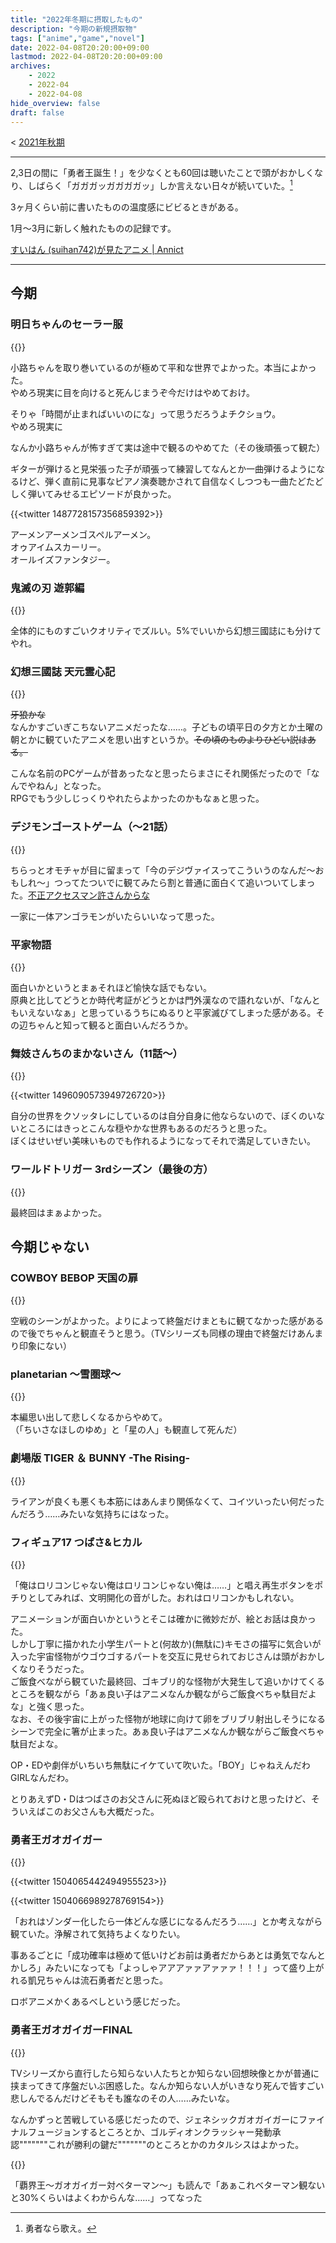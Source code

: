```yaml
---
title: "2022年冬期に摂取したもの"
description: "今期の新規摂取物"
tags: ["anime","game","novel"]
date: 2022-04-08T20:20:00+09:00
lastmod: 2022-04-08T20:20:00+09:00
archives:
    - 2022
    - 2022-04
    - 2022-04-08
hide_overview: false
draft: false
---
```


<!-- 前文 -->

< [2021年秋期](/posts/2022/01_09_00_nutrition/)

---

2,3日の間に「勇者王誕生！」を少なくとも60回は聴いたことで頭がおかしくなり、しばらく「ガガガッガガガガッ」しか言えない日々が続いていた。[^1]

3ヶ月くらい前に書いたものの温度感にビビるときがある。

1月～3月に新しく触れたものの記録です。

[すいはん (suihan742)が見たアニメ | Annict](https://annict.jp/@suihan742/watched)

---

<!-- 本文 -->

## 今期

### 明日ちゃんのセーラー服

{{<amazon B09PT93YP1>}}

小路ちゃんを取り巻いているのが極めて平和な世界でよかった。本当によかった。  
やめろ現実に目を向けると死んじまうぞ今だけはやめておけ。

そりゃ「時間が止まればいいのにな」って思うだろうよチクショウ。  
やめろ現実に

なんか小路ちゃんが怖すぎて実は途中で観るのやめてた（その後頑張って観た）

ギターが弾けると見栄張った子が頑張って練習してなんとか一曲弾けるようになるけど、弾く直前に見事なピアノ演奏聴かされて自信なくしつつも一曲たどたどしく弾いてみせるエピソードが良かった。

{{<twitter 1487728157356859392>}}

アーメンアーメンゴスペルアーメン。  
オゥアイムスカーリー。  
オールイズファンタジー。

### 鬼滅の刃 遊郭編

{{<amazon B09KHGJP88>}}

全体的にものすごいクオリティでズルい。5%でいいから幻想三國誌にも分けてやれ。

### 幻想三國誌 天元霊心記

{{<amazon B09PZ8QDHQ>}}

~~牙狼かな~~  
なんかすごいぎこちないアニメだったな……。子どもの頃平日の夕方とか土曜の朝とかに観ていたアニメを思い出すというか。~~その頃のものよりひどい説はある。~~  

こんな名前のPCゲームが昔あったなと思ったらまさにそれ関係だったので「なんでやねん」となった。  
RPGでもう少しじっくりやれたらよかったのかもなぁと思った。

### デジモンゴーストゲーム（～21話）

{{<amazon B09KM5MBYV>}}

ちらっとオモチャが目に留まって「今のデジヴァイスってこういうのなんだ～おもしれ～」つってたついでに観てみたら割と普通に面白くて追いついてしまった。[不正アクセスマン許さんからな](https://corp.toei-anim.co.jp/ja/press/press3317734943536499055.html)

一家に一体アンゴラモンがいたらいいなって思った。

### 平家物語

{{<amazon B09KDMMPDL>}}

面白いかというとまぁそれほど愉快な話でもない。  
原典と比してどうとか時代考証がどうとかは門外漢なので語れないが、「なんともいえないなぁ」と思っているうちにぬるりと平家滅びてしまった感がある。その辺ちゃんと知って観ると面白いんだろうか。

### 舞妓さんちのまかないさん（11話～）

{{<amazon B09KMN2BR4>}}

{{<twitter 1496090573949726720>}}

自分の世界をクソッタレにしているのは自分自身に他ならないので、ぼくのいないところにはきっとこんな穏やかな世界もあるのだろうと思った。  
ぼくはせいぜい美味いものでも作れるようになってそれで満足していきたい。

### ワールドトリガー 3rdシーズン（最後の方）

{{<amazon B09J1XT544>}}

最終回はまぁよかった。

## 今期じゃない

### COWBOY BEBOP 天国の扉

{{<amazon B074MR7Y52>}}

空戦のシーンがよかった。よりによって終盤だけまともに観てなかった感があるので後でちゃんと観直そうと思う。（TVシリーズも同様の理由で終盤だけあんまり印象にない）

### planetarian 〜雪圏球〜

{{<amazon B09Q5ZXL4C>}}

本編思い出して悲しくなるからやめて。  
（「ちいさなほしのゆめ」と「星の人」も観直して死んだ）

### 劇場版 TIGER ＆ BUNNY -The Rising-

{{<amazon B09TR5F7SK>}}

ライアンが良くも悪くも本筋にはあんまり関係なくて、コイツいったい何だったんだろう……みたいな気持ちにはなった。

### フィギュア17 つばさ&ヒカル

{{<amazon B004GTLLDQ>}}

「俺はロリコンじゃない俺はロリコンじゃない俺は……」と唱え再生ボタンをポチりとしてみれば、文明開化の音がした。おれはロリコンかもしれない。

アニメーションが面白いかというとそこは確かに微妙だが、絵とお話は良かった。  
しかし丁寧に描かれた小学生パートと(何故か)(無駄に)キモさの描写に気合いが入った宇宙怪物がウゴウゴするパートを交互に見せられておじさんは頭がおかしくなりそうだった。  
ご飯食べながら観ていた最終回、ゴキブリ的な怪物が大発生して追いかけてくるところを観ながら「あぁ良い子はアニメなんか観ながらご飯食べちゃ駄目だよな」と強く思った。  
なお、その後宇宙に上がった怪物が地球に向けて卵をブリブリ射出しそうになるシーンで完全に箸が止まった。あぁ良い子はアニメなんか観ながらご飯食べちゃ駄目だよな。

OP・EDや劇伴がいちいち無駄にイケていて吹いた。「BOY」じゃねえんだわGIRLなんだわ。

とりあえずD・Dはつばさのお父さんに死ぬほど殴られておけと思ったけど、そういえばこのお父さんも大概だった。

### 勇者王ガオガイガー

{{<amazon B01MYPR3ZG>}}

{{<twitter 1504065442494955523>}}

{{<twitter 1504066989278769154>}}

「おれはゾンダー化したら一体どんな感じになるんだろう……」とか考えながら観ていた。浄解されて気持ちよくなりたい。

事あるごとに「成功確率は極めて低いけどお前は勇者だからあとは勇気でなんとかしろ」みたいになっても「よっしゃアアアァァアァァァ！！！」って盛り上がれる凱兄ちゃんは流石勇者だと思った。

ロボアニメかくあるべしという感じだった。

### 勇者王ガオガイガーFINAL

{{<amazon B01MTQKNOL>}}

TVシリーズから直行したら知らない人たちとか知らない回想映像とかが普通に挟まってきて序盤だいぶ困惑した。なんか知らない人がいきなり死んで皆すごい悲しんでるんだけどそもそも誰なのその人……みたいな。

なんかずっと苦戦している感じだったので、ジェネシックガオガイガーにファイナルフュージョンするところとか、ゴルディオンクラッシャー発動承認"""""""これが勝利の鍵だ"""""""のところとかのカタルシスはよかった。

{{<img nare.png>}}

「覇界王～ガオガイガー対ベターマン～」も読んで「あぁこれベターマン観ないと30%くらいはよくわからんな……」ってなった

[^1]:勇者なら歌え。
